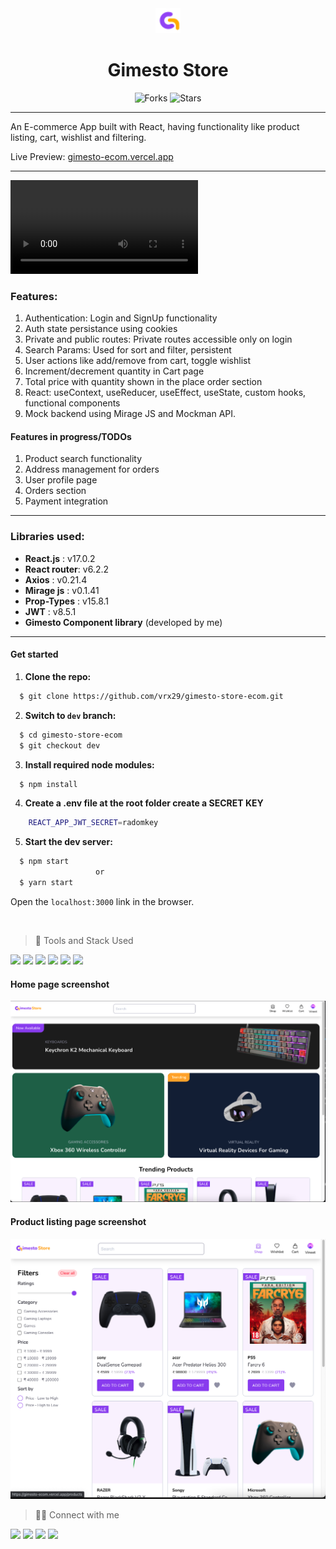 <div align="center">

<img alt="Gimesto Store logo" src="public/favicon.png" width="40px" height="40px" />

# Gimesto Store

![Forks](https://img.shields.io/github/forks/vrx29/gimesto-store-ecom)
![Stars](https://img.shields.io/github/stars/vrx29/gimesto-store-ecom)

</div>
 
 ---

An E-commerce App built with React, having functionality like product listing, cart, wishlist and filtering.

Live Preview: [gimesto-ecom.vercel.app](gimesto-ecom.vercel.app)

---

![](/src/assets/readme/video.mp4)

### Features:

1. Authentication: Login and SignUp functionality
2. Auth state persistance using cookies
3. Private and public routes: Private routes accessible only on login
4. Search Params: Used for sort and filter, persistent
5. User actions like add/remove from cart, toggle wishlist
6. Increment/decrement quantity in Cart page
7. Total price with quantity shown in the place order section
8. React: useContext, useReducer, useEffect, useState, custom hooks, functional components
9. Mock backend using Mirage JS and Mockman API.

#### Features in progress/TODOs

1. Product search functionality
2. Address management for orders
3. User profile page
4. Orders section
5. Payment integration

---

### Libraries used:

- **React.js** : v17.0.2
- **React router**: v6.2.2
- **Axios** : v0.21.4
- **Mirage js** : v0.1.41
- **Prop-Types** : v15.8.1
- **JWT** : v8.5.1
- **Gimesto Component library** (developed by me)

---

#### Get started

1. **Clone the repo:**

```bash
  $ git clone https://github.com/vrx29/gimesto-store-ecom.git
```

2. **Switch to `dev` branch:**

```bash
  $ cd gimesto-store-ecom
  $ git checkout dev
```

3. **Install required node modules:**

```bash
  $ npm install
```

4. **Create a .env file at the root folder create a SECRET KEY**

```bash
    REACT_APP_JWT_SECRET=radomkey
```

5. **Start the dev server:**

```bash
  $ npm start
                   or
  $ yarn start
```

Open the `localhost:3000` link in the browser.

</br>

> 🚀 Tools and Stack Used

<img src="https://img.shields.io/badge/React-20232A?style=for-the-badge&logo=react&logoColor=61DAFB" />
<img src="https://img.shields.io/badge/CSS3-1572B6?style=for-the-badge&logo=css3&logoColor=white" />
<img src="https://img.shields.io/badge/Visual_Studio_Code-4059ad?style=for-the-badge&logo=visual%20studio%20code&logoColor=white" />
<img src="https://img.shields.io/badge/Figma-ff0054?style=for-the-badge&logo=figma&logoColor=white" />
<img src="https://img.shields.io/badge/Vercel-000000?style=for-the-badge&logo=vercel&logoColor=white" />
<img src="https://img.shields.io/badge/Yarn-2C8EBB?style=for-the-badge&logo=yarn&logoColor=white" />

</br>

#### Home page screenshot

![Gimesto Store](/src/assets/readme/screen.png)

#### Product listing page screenshot

![Gimesto Store2](/src/assets/readme/screen2.png)

> 👨‍💻 Connect with me
> </br>

<a href="https://twitter.com/vrx29"><img src="https://img.shields.io/badge/Twitter-1DA1F2?style=for-the-badge&logo=twitter&logoColor=white"/></a>
<a href="https://github.com/vrx29/"><img src="https://img.shields.io/badge/GitHub-100000?style=for-the-badge&logo=github&logoColor=white"/></a>
<a href="https://www.linkedin.com/in/vrx29"><img src="https://img.shields.io/badge/LinkedIn-0077B5?style=for-the-badge&logo=linkedin&logoColor=white"/></a>
<a href="https://www.instagram.com/vrx29/"><img src="https://img.shields.io/badge/Instagram-E4405F?style=for-the-badge&logo=instagram&logoColor=white"/></a>
